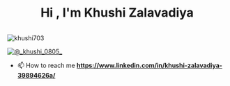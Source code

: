 <h1 align="center">Hi , I'm Khushi Zalavadiya </h1>
<img scr="github.jpg"/>

<p align="left"> <img src="https://komarev.com/ghpvc/?username=khushi703&label=Profile%20views&color=0e75b6&style=flat" alt="khushi703" /> </p>

<p align="left"> <a href="https://twitter.com/@_khushi_0805_" target="blank"><img src="https://img.shields.io/twitter/follow/@_khushi_0805_?logo=twitter&style=for-the-badge" alt="@_khushi_0805_" /></a> </p>

- 📫 How to reach me **https://www.linkedin.com/in/khushi-zalavadiya-39894626a/**


